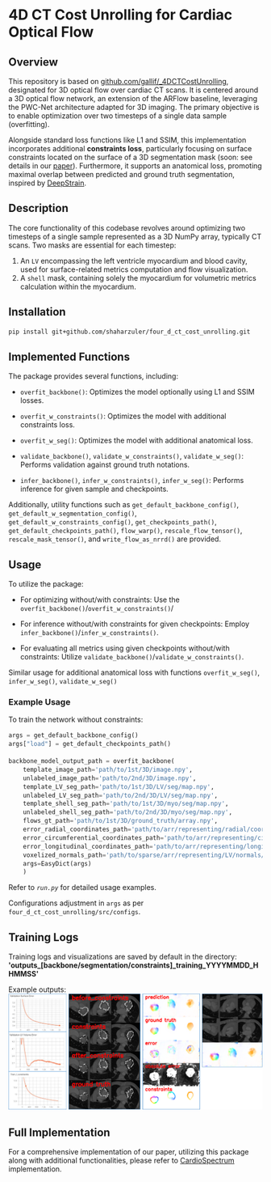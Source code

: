 # 4D CT Cost Unrolling for Cardiac Optical Flow

## Overview
This repository is based on [github.com/gallif/_4DCTCostUnrolling](https://www.github.com/gallif/_4DCTCostUnrolling), designated for 3D optical flow over cardiac CT scans. It is centered around a 3D optical flow network, an extension of the ARFlow baseline, leveraging the PWC-Net architecture adapted for 3D imaging. The primary objective is to enable optimization over two timesteps of a single data sample (overfitting). 

Alongside standard loss functions like L1 and SSIM, this implementation incorporates additional **constraints loss**, particularly focusing on surface constraints located on the surface of a 3D segmentation mask (soon: see details in our [paper](link)).  Furthermore, it supports an anatomical loss, promoting maximal overlap between predicted and ground truth segmentation, inspired by [DeepStrain](https://www.frontiersin.org/articles/10.3389/fcvm.2021.730316/).

## Description
The core functionality of this codebase revolves around optimizing two timesteps of a single sample represented as a 3D NumPy array, typically CT scans. Two masks are essential for each timestep:
1. An `LV` encompassing the left ventricle myocardium and blood cavity, used for surface-related metrics computation and flow visualization.
2. A `shell` mask, containing solely the myocardium for volumetric metrics calculation within the myocardium. 

## Installation

```bash
pip install git+github.com/shaharzuler/four_d_ct_cost_unrolling.git
```

## Implemented Functions
The package provides several functions, including:

- `overfit_backbone()`: Optimizes the model optionally using L1 and SSIM losses.
- `overfit_w_constraints()`: Optimizes the model with additional constraints loss.
- `overfit_w_seg()`: Optimizes the model with additional anatomical loss.

- `validate_backbone()`, `validate_w_constraints()`, `validate_w_seg()`: Performs validation against ground truth notations.
- `infer_backbone()`, `infer_w_constraints()`, `infer_w_seg()`: Performs inference for given sample and checkpoints.

Additionally, utility functions such as `get_default_backbone_config()`, `get_default_w_segmentation_config()`, `get_default_w_constraints_config()`, 
`get_checkpoints_path()`, `get_default_checkpoints_path()`, `flow_warp()`, `rescale_flow_tensor()`, `rescale_mask_tensor()`, and `write_flow_as_nrrd()` are provided.

## Usage

To utilize the package:

- For optimizing without/with constraints: Use the `overfit_backbone()`/`overfit_w_constraints()`/

- For inference without/with constraints for given checkpoints: Employ `infer_backbone()`/`infer_w_constraints()`.

- For evaluating all metrics using given checkpoints without/with constraints: Utilize  `validate_backbone()`/`validate_w_constraints()`.

Similar usage for additional anatomical loss with functions `overfit_w_seg()`, `infer_w_seg()`, `validate_w_seg()`


### Example Usage

To train the network without constraints:

```python
args = get_default_backbone_config()
args["load"] = get_default_checkpoints_path()

backbone_model_output_path = overfit_backbone(
    template_image_path='path/to/1st/3D/image.npy',
    unlabeled_image_path='path/to/2nd/3D/image.npy', 
    template_LV_seg_path='path/to/1st/3D/LV/seg/map.npy', 
    unlabeled_LV_seg_path='path/to/2nd/3D/LV/seg/map.npy',    
    template_shell_seg_path='path/to/1st/3D/myo/seg/map.npy', 
    unlabeled_shell_seg_path='path/to/2nd/3D/myo/seg/map.npy',    
    flows_gt_path='path/to/1st/3D/ground_truth/array.npy', 
    error_radial_coordinates_path='path/to/arr/representing/radial/coordinates/projection.npy', # for metrics calculations and visualization
    error_circumferential_coordinates_path='path/to/arr/representing/circumferential/coordinates/projection.npy', # for metrics calculations and visualization
    error_longitudinal_coordinates_path='path/to/arr/representing/longitudinal/coordinates/projection.npy', # for metrics calculations and visualization
    voxelized_normals_path='path/to/sparse/arr/representing/LV/normals/projection.npy', # for metrics calculations and visualization
    args=EasyDict(args)
    )   
```

Refer to *`run.py`* for detailed usage examples.

Configurations adjustment in `args` as per `four_d_ct_cost_unrolling/src/configs`.

## Training Logs
Training logs and visualizations are saved by default in the directory:
**'outputs_[backbone/segmentation/constraints]_training_YYYYMMDD_HHMMSS'**

Example outputs:
![Partial Training Output Data](readme_data/readme_data.png)

## Full Implementation
For a comprehensive implementation of our paper, utilizing this package along with additional functionalities, please refer to [CardioSpectrum](https://www.github.com/shaharzuler/CardioSpectrum) implementation.